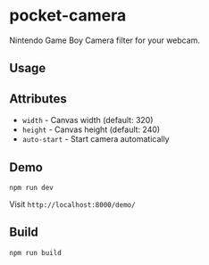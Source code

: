 # pocket-camera

Nintendo Game Boy Camera filter for your webcam.

## Usage


## Attributes

- `width` - Canvas width (default: 320)
- `height` - Canvas height (default: 240)
- `auto-start` - Start camera automatically

## Demo

`npm run dev`

Visit `http://localhost:8000/demo/`

## Build

`npm run build`
